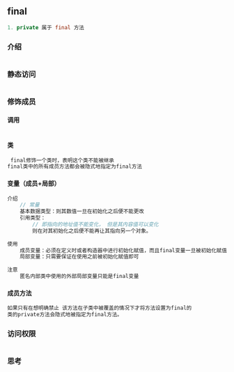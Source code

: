 ## final

```java
1. private 属于 final 方法   
```



### 介绍

```java

```

### 静态访问

```java

```

### 修饰成员

#### 调用

```java

```

#### 类

```java
 final修饰一个类时，表明这个类不能被继承
final类中的所有成员方法都会被隐式地指定为final方法     
```



#### 变量（成员+局部）

```c++
介绍
    // 常量
    基本数据类型：则其数值一旦在初始化之后便不能更改
    引用类型： 
    	// 即指向的地址值不能变化， 但是其内容值可以变化
    	则在对其初始化之后便不能再让其指向另一个对象。
    
使用
    成员变量：必须在定义时或者构造器中进行初始化赋值，而且final变量一旦被初始化赋值之后，就不能再被赋值了
    局部变量：只需要保证在使用之前被初始化赋值即可
    
注意
    匿名内部类中使用的外部局部变量只能是final变量
```

#### 成员方法

```c++
如果只有在想明确禁止 该方法在子类中被覆盖的情况下才将方法设置为final的
类的private方法会隐式地被指定为final方法。    
```





### 访问权限

```java

```



### 思考

```java

```

